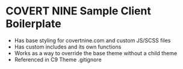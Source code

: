 # COVERT NINE Sample Client Boilerplate
- Has base styling for covertnine.com and custom JS/SCSS files
- Has custom includes and its own functions
- Works as a way to override the base theme without a child theme
- Referenced in C9 Theme .gitignore
